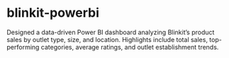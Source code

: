 # blinkit-powerbi
Designed a data-driven Power BI dashboard analyzing Blinkit’s product sales by outlet type, size, and location. Highlights include total sales, top-performing categories, average ratings, and outlet establishment trends.
